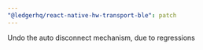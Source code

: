 ```yaml
---
"@ledgerhq/react-native-hw-transport-ble": patch
---
```


Undo the auto disconnect mechanism, due to regressions
